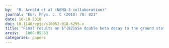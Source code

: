 ```yaml
---
by:  "R. Arnold et al (NEMO-3 collaboration)"
journal: "Eur. Phys. J. C (2018) 78: 821"
date: 16-10-2018
doi: 10.1140/epjc/s10052-018-6295-x
title: "Final results on $^{82}$Se double beta decay to the ground state of $^{82}$Kr from the NEMO-3 experiment"
arxiv:   1806.05553
categories: papers
---
```



